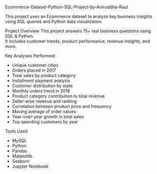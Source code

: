 Ecommerce-Dataset-Python-SQL-Project-by-Aniruddha-Raut

This project uses an Ecommerce dataset to analyze key business insights using SQL queries and Python data visualization.

Project Overview
This project answers 15+ real business questions using SQL & Python.  
It includes customer trends, product performance, revenue insights, and more.

Key Analyses Performed:

- Unique customer cities
- Orders placed in 2017
- Total sales by product category
- Installment payment analysis
- Customer distribution by state
- Monthly orders trend in 2018
- Product category contribution to total revenue
- Seller-wise revenue and ranking
- Correlation between product price and frequency
- Moving average of order values
- Year-over-year growth in total sales
- Top spending customers by year

Tools Used

- MySQL
- Python
- Pandas
- Matplotlib
- Seaborn
- Jupyter Notebook




